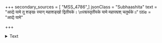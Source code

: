 +++
secondary_sources = [ "MSS_4786",]
jsonClass = "Subhaashita"
text = "आद्ये यामे तु शङ्खः स्यान् महाशङ्खो द्वितीयके।  \nपद्मस्तृतीयके यामे महापद्मश् चतुर्थके॥"
title = "आद्ये यामे"

+++

<details><summary>Text</summary>

आद्ये यामे तु शङ्खः स्यान् महाशङ्खो द्वितीयके।  
पद्मस्तृतीयके यामे महापद्मश् चतुर्थके॥
</details>
